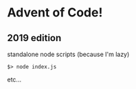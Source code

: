 # Advent of Code!
## 2019 edition

standalone node scripts (because I'm lazy)
```
$> node index.js
````
etc...
